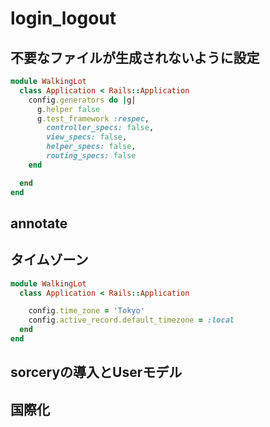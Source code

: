 # login_logout
## 不要なファイルが生成されないように設定
```rb
module WalkingLot
  class Application < Rails::Application
    config.generators do |g|
      g.helper false
      g.test_framework :respec,
        controller_specs: false,
        view_specs: false,
        helper_specs: false,
        routing_specs: false
    end

  end
end

```
## annotate
## タイムゾーン
```rb
module WalkingLot
  class Application < Rails::Application

    config.time_zone = 'Tokyo'
    config.active_record.default_timezone = :local
  end
end

```
## sorceryの導入とUserモデル
## 国際化